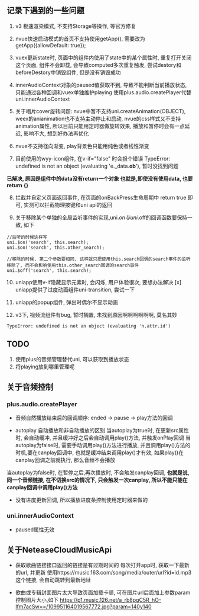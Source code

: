## 记录下遇到的一些问题

1. v3 极速渲染模式, 不支持Storage等操作, 等官方修复

2. nvue快速启动模式的首页不支持使用getApp(), 需要改为getApp({allowDefault: true});

3. vuex更新state时, 页面中的组件内使用了state中的某个属性时, 重复打开关闭这个页面, 组件不会卸载, 会导致computed多次重复触发, 尝试destory和beforeDestory中销毁组件, 但是没有销毁成功

4. innerAudioContext对象的paused值获取不到, 导致不能判断当前播放状态, 只能通过各种回调和vuex单独维护playing		使用plus.audio.createPlayer代替uni.innerAudioContext

5. 关于唱片cover旋转问题: nvue中暂不支持uni.createAnimation(OBJECT), weex的anianimation也不支持主动停止和启动, nvue的css样式又不支持animation属性, 所以目前只能用定时器做旋转效果, 播放和暂停时会有一点延迟, 影响不大, 想到好办法再优化

6. nvue不支持径向渐变, play背景色只能用纯色或者线性渐变

7. 目前使用的wyy-icon组件, 在v-if="false" 时会报个错误 TypeError: undefined is not an object (evaluating 'e._data.__ob__'), 暂时没找到问题
	
__已解决, 原因是组件中的data没有return一个对象 也就是,即使没有使用data, 也要return {}__

8. 拦截并自定义页面返回事件, 在页面的onBackPress生命周期中 return true 即可, 实测可以拦截物理按键和uni api的返回

9. 关于移除某个单独的全局监听事件的实现,uni.$on与uni.$off的回调函数要保持一致, 如下

```
//监听的时候这样写
uni.$on('search', this.search);
uni.$on('search', this.other_search);

//移除的时候, 第二个参数要相同, 这样就只把使用this.search回调的search事件的监听移除了, 而不会影响使用this.other_search回调的search事件
uni.$off('search', this.search);

```

10. uniapp使用v-if隐藏显示元素时, 会闪烁, 用户体验很次, 要想办法解决 [x]
uniapp提供了过度动画组件uni-transition, 尝试一下


11. uniapp的popup组件, 弹出时偶尔不显示动画

12. v3下, 视频流组件有bug, 暂时搁置, 未找到原因啊啊啊啊啊啊, 莫名其妙
```
TypeError: undefined is not an object (evaluating 'n.attr.id')
```
## TODO
1. 使用plus的音频管理替代uni, 可以获取到播放状态
2. 将playing放到哪里管理呢

## 关于音频控制

### plus.audio.createPlayer

* 音频自然播放结束后的回调顺序: 
ended -> pause -> play方法的回调

* autoplay 自动播放和非自动播放的区别
当autoplay为true时, 在更新src属性时, 会自动缓冲, 并且缓冲好之后会自动调用play()方法, 并触发onPlay回调
当autoplay为false时, 需要手动调用play()方法进行播放, 并且调用play()方法的时机,要在canplay回调中, 也就是缓冲结束调用play()才有效, 如果play()在canplay回调之前就执行, 那么音频不会播放

当autoplay为false时, 在暂停之后,再次播放时, 不会触发canplay回调, __也就是说, 同一个音频链接, 在不切换src的情况下, 只会触发一次canplay, 所以不能只能在canplay回调中调用play()方法__

* 没有进度更新回调, 所以播放进度条控制使用定时器来做的

### uni.innerAudioContext
* paused属性无效

## 关于NeteaseCloudMusicApi
* 获取歌曲链接接口返回的链接是有过期时间的
每次打开app时, 获取一下最新的url, 并更新
使用https://music.163.com/song/media/outer/url?id=id.mp3 这个链接, 会自动跳转到最新地址

* 歌曲或专辑封面图片太大导致页面加载卡顿,
可在图片url后面加上参数param控制图片大小,如下
https://p1.music.126.net/a_rb8pgC5R_hO-lfm7acSw==/109951164019567772.jpg?param=140y140